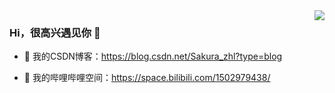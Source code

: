 <img align="right" src="https://github-readme-stats.vercel.app/api?username=myhhkb&show_icons=true&icon_color=CE1D2D&text_color=718096&bg_color=ffffff&hide_title=true" />
  
### Hi，很高兴遇见你 👋 
- :orange_book: 我的CSDN博客：https://blog.csdn.net/Sakura_zhl?type=blog
 
- :hammer:  我的哔哩哔哩空间：https://space.bilibili.com/1502979438/
 

